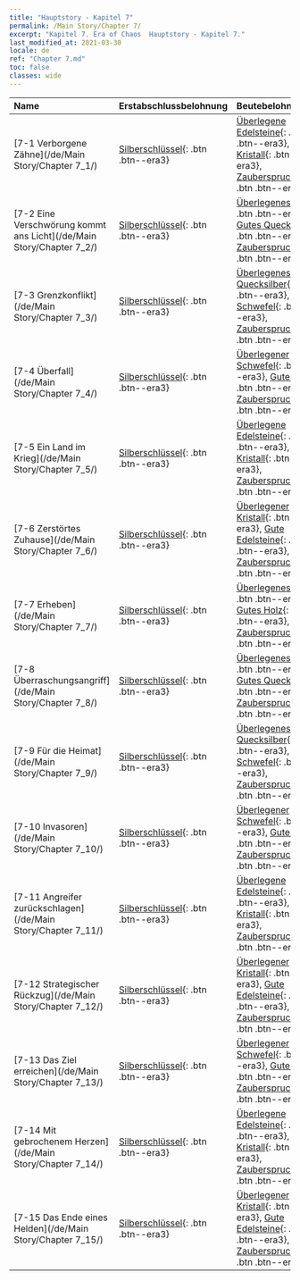 ```yaml
---
title: "Hauptstory - Kapitel 7"
permalink: /Main Story/Chapter 7/
excerpt: "Kapitel 7. Era of Chaos  Hauptstory - Kapitel 7."
last_modified_at: 2021-03-30
locale: de
ref: "Chapter 7.md"
toc: false
classes: wide
---
```


  | Name |  Erstabschlussbelohnung | Beutebelohnung |
  |:------------|:------------|:------------| 
  | [7-1 Verborgene Zähne](/de/Main Story/Chapter 7_1/) | [Silberschlüssel](/de/Items/con_693/){: .btn .btn--era3} | [Überlegene Edelsteine](/de/Items/mat_23/){: .btn .btn--era3}, [Guter Kristall](/de/Items/mat_17/){: .btn .btn--era3}, [Zauberspruchrollen](/de/Items/con_694/){: .btn .btn--era3} |
  | [7-2 Eine Verschwörung kommt ans Licht](/de/Main Story/Chapter 7_2/) | [Silberschlüssel](/de/Items/con_693/){: .btn .btn--era3} | [Überlegenes Holz](/de/Items/mat_20/){: .btn .btn--era3}, [Gutes Quecksilber](/de/Items/mat_14/){: .btn .btn--era3}, [Zauberspruchrollen](/de/Items/con_694/){: .btn .btn--era3} |
  | [7-3 Grenzkonflikt](/de/Main Story/Chapter 7_3/) | [Silberschlüssel](/de/Items/con_693/){: .btn .btn--era3} | [Überlegenes Quecksilber](/de/Items/mat_21/){: .btn .btn--era3}, [Guter Schwefel](/de/Items/mat_15/){: .btn .btn--era3}, [Zauberspruchrollen](/de/Items/con_694/){: .btn .btn--era3} |
  | [7-4 Überfall](/de/Main Story/Chapter 7_4/) | [Silberschlüssel](/de/Items/con_693/){: .btn .btn--era3} | [Überlegener Schwefel](/de/Items/mat_22/){: .btn .btn--era3}, [Gutes Erz](/de/Items/mat_12/){: .btn .btn--era3}, [Zauberspruchrollen](/de/Items/con_694/){: .btn .btn--era3} |
  | [7-5 Ein Land im Krieg](/de/Main Story/Chapter 7_5/) | [Silberschlüssel](/de/Items/con_693/){: .btn .btn--era3} | [Überlegene Edelsteine](/de/Items/mat_23/){: .btn .btn--era3}, [Guter Kristall](/de/Items/mat_17/){: .btn .btn--era3}, [Zauberspruchrollen](/de/Items/con_694/){: .btn .btn--era3} |
  | [7-6 Zerstörtes Zuhause](/de/Main Story/Chapter 7_6/) | [Silberschlüssel](/de/Items/con_693/){: .btn .btn--era3} | [Überlegener Kristall](/de/Items/mat_24/){: .btn .btn--era3}, [Gute Edelsteine](/de/Items/mat_16/){: .btn .btn--era3}, [Zauberspruchrollen](/de/Items/con_694/){: .btn .btn--era3} |
  | [7-7 Erheben](/de/Main Story/Chapter 7_7/) | [Silberschlüssel](/de/Items/con_693/){: .btn .btn--era3} | [Überlegenes Erz](/de/Items/mat_19/){: .btn .btn--era3}, [Gutes Holz](/de/Items/mat_13/){: .btn .btn--era3}, [Zauberspruchrollen](/de/Items/con_694/){: .btn .btn--era3} |
  | [7-8 Überraschungsangriff](/de/Main Story/Chapter 7_8/) | [Silberschlüssel](/de/Items/con_693/){: .btn .btn--era3} | [Überlegenes Holz](/de/Items/mat_20/){: .btn .btn--era3}, [Gutes Quecksilber](/de/Items/mat_14/){: .btn .btn--era3}, [Zauberspruchrollen](/de/Items/con_694/){: .btn .btn--era3} |
  | [7-9 Für die Heimat](/de/Main Story/Chapter 7_9/) | [Silberschlüssel](/de/Items/con_693/){: .btn .btn--era3} | [Überlegenes Quecksilber](/de/Items/mat_21/){: .btn .btn--era3}, [Guter Schwefel](/de/Items/mat_15/){: .btn .btn--era3}, [Zauberspruchrollen](/de/Items/con_694/){: .btn .btn--era3} |
  | [7-10 Invasoren](/de/Main Story/Chapter 7_10/) | [Silberschlüssel](/de/Items/con_693/){: .btn .btn--era3} | [Überlegener Schwefel](/de/Items/mat_22/){: .btn .btn--era3}, [Gutes Erz](/de/Items/mat_12/){: .btn .btn--era3}, [Zauberspruchrollen](/de/Items/con_694/){: .btn .btn--era3} |
  | [7-11 Angreifer zurückschlagen](/de/Main Story/Chapter 7_11/) | [Silberschlüssel](/de/Items/con_693/){: .btn .btn--era3} | [Überlegene Edelsteine](/de/Items/mat_23/){: .btn .btn--era3}, [Guter Kristall](/de/Items/mat_17/){: .btn .btn--era3}, [Zauberspruchrollen](/de/Items/con_694/){: .btn .btn--era3} |
  | [7-12 Strategischer Rückzug](/de/Main Story/Chapter 7_12/) | [Silberschlüssel](/de/Items/con_693/){: .btn .btn--era3} | [Überlegener Kristall](/de/Items/mat_24/){: .btn .btn--era3}, [Gute Edelsteine](/de/Items/mat_16/){: .btn .btn--era3}, [Zauberspruchrollen](/de/Items/con_694/){: .btn .btn--era3} |
  | [7-13 Das Ziel erreichen](/de/Main Story/Chapter 7_13/) | [Silberschlüssel](/de/Items/con_693/){: .btn .btn--era3} | [Überlegener Schwefel](/de/Items/mat_22/){: .btn .btn--era3}, [Gutes Erz](/de/Items/mat_12/){: .btn .btn--era3}, [Zauberspruchrollen](/de/Items/con_694/){: .btn .btn--era3} |
  | [7-14 Mit gebrochenem Herzen](/de/Main Story/Chapter 7_14/) | [Silberschlüssel](/de/Items/con_693/){: .btn .btn--era3} | [Überlegene Edelsteine](/de/Items/mat_23/){: .btn .btn--era3}, [Guter Kristall](/de/Items/mat_17/){: .btn .btn--era3}, [Zauberspruchrollen](/de/Items/con_694/){: .btn .btn--era3} |
  | [7-15 Das Ende eines Helden](/de/Main Story/Chapter 7_15/) | [Silberschlüssel](/de/Items/con_693/){: .btn .btn--era3} | [Überlegener Kristall](/de/Items/mat_24/){: .btn .btn--era3}, [Gute Edelsteine](/de/Items/mat_16/){: .btn .btn--era3}, [Zauberspruchrollen](/de/Items/con_694/){: .btn .btn--era3} |

